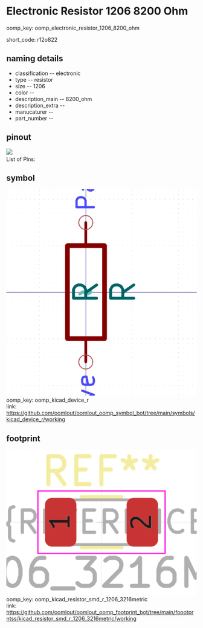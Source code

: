 # Electronic Resistor 1206 8200 Ohm
oomp_key: oomp_electronic_resistor_1206_8200_ohm  

short_code: r12o822
## naming details
* classification -- electronic
* type -- resistor
* size -- 1206
* color -- 
* description_main -- 8200_ohm
* description_extra -- 
* manucaturer -- 
* part_number -- 
## pinout
![](working_pinout_600.png)  
List of Pins:



## symbol

![](symbol/0/working/working_600.png)  
oomp_key: oomp_kicad_device_r  
link: https://github.com/oomlout/oomlout_oomp_symbol_bot/tree/main/symbols/kicad_device_r/working  

## footprint

![](footprint/0/working/working_600.png)  
oomp_key: oomp_kicad_resistor_smd_r_1206_3216metric  
link: https://github.com/oomlout/oomlout_oomp_footprint_bot/tree/main/foootprntss/kicad_resistor_smd_r_1206_3216metric/working  
